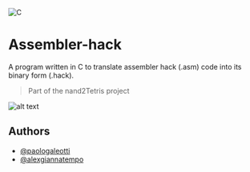 ![C](https://img.shields.io/badge/c-%2300599C.svg?style=for-the-badge&logo=c&logoColor=white)
# Assembler-hack

A program written in C to translate assembler hack (.asm) code into its binary form (.hack).
> Part of the nand2Tetris project

![alt text](https://media.discordapp.net/attachments/831473528565268520/981995819936915486/unknown.png)
## Authors

- [@paologaleotti](https://github.com/paologaleotti)
- [@alexgiannatempo](https://github.com/AxelG02)
